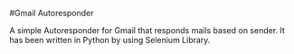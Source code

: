 #Gmail Autoresponder
 
 A simple Autoresponder for Gmail that responds mails based on sender. It has been written in Python by using Selenium Library.
